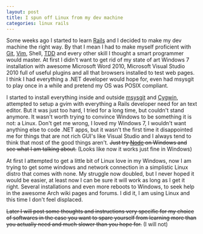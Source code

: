 ```yaml
---
layout: post
title: I spun off Linux from my dev machine
categories: linux rails
---
```


Some weeks ago I started to learn [Rails](http://rubyonrails.org/) and I decided to make my dev machine the right way. By that I mean I had to make myself proficient with [Git](http://git-scm.com/), [Vim](http://www.vim.org/), Shell, [TDD](http://en.wikipedia.org/wiki/Test-driven_development) and every other skill I thought a smart programmer would master. At first I didn't want to get rid of my state of art Windows 7 installation with awesome Microsoft Word 2010, Microsoft Visual Studio 2010 full of useful plugins and all that browsers installed to test web pages. I think I had everything a .NET developer would hope for, even had msysgit to play once in a while and pretend my OS was POSIX compliant.

I started to install everything inside and outside [msysgit](http://code.google.com/p/msysgit/) and [Cygwin](http://www.cygwin.com/), attempted to setup a gvim with everything a Rails developer need for an text editor. But it was just too hard, I tried for a long time, but couldn't stand anymore. It wasn't worth trying to convince Windows to be something it is not: a Linux. Don't get me wrong, I loved my Windows 7, I wouldn't want anything else to code .NET apps, but it wasn't the first time it disappointed me for things that are not rich GUI's like Visual Studio and I always tend to think that most of the good things aren't. <del>Just try [Node](http://nodejs.org) on Windows and see what I am talking about.</del> (Looks like now it works just fine in Windows)

At first I attempted to get a little bit of Linux love in my Windows, now I am trying to get some windows and network connection in a simplistic Linux distro that comes with none. My struggle now doubled, but I never hoped it would be easier, at least now I can be sure it will work as long as I get it right. Several installations and even more reboots to Windows, to seek help in the awesome Arch wiki pages and forums. I did it, I am using Linux and this time I don't feel displaced.

<del>Later I will post some thoughts and instructions very specific for my choice of softwares in the case you want to spare yourself from learning more than you actually need and much slower than you hope for.</del> (I will not)
